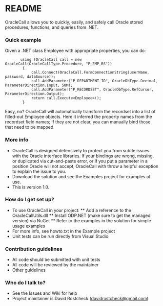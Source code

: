 # README #

OracleCall allows you to quickly, easily, and safely call Oracle stored procedures, functions, and 
queries from .NET.

### Quick example ###

Given a .NET class Employee with appropriate properties, you can do:

           using (OracleCall call = new OracleCall(OracleCallType.Procedure, "P_EMP_RS"))
            {
                call.Connect(OracleCall.FormConnectionString(userName, password, dataSource));
                call.AddParameter("P_DEPARTMENT_ID", OracleDbType.Decimal, ParameterDirection.Input, 50M);
                call.AddParameter("P_RECORDSET", OracleDbType.RefCursor, ParameterDirection.Output);
                return call.Execute<Employee>();
            }

Easy, no? OracleCall will automatically transform the recordset into a list of filled-out Employee objects. Here it inferred the property names from the recordset field names; if they are not clear, you can manually bind those that need to be mapped.

### More info ###
* OracleCall is designed defensively to protect you from subtle issues with the Oracle interface libraries. If your bindings are wrong, missing, or duplicated via cut-and-paste error, or if you 
put a parameter in a position Oracle will not accept, OracleCall with throw a helpful exception to explain the issue to you.
* Download the solution and see the Examples project for examples of use.
* This is version 1.0.

### How do I get set up? ###

* To use OracleCall in your project:
** Add a reference to the OracleCallUtils.dll
** Install ODP.NET (make sure to get the managed version) via NuGet
** Refer to the examples in the solution for simple usage examples
* For more info, see howto.txt in the Example project
* Unit tests can be run directly from Visual Studio

### Contribution guidelines ###

* All code should be submitted with unit tests
* All code will be reviewed by the maintainer
* Other guidelines

### Who do I talk to? ###

* See the Issues and Wiki for help
* Project maintainer is David Rostcheck (davidrostcheck@gmail.com)